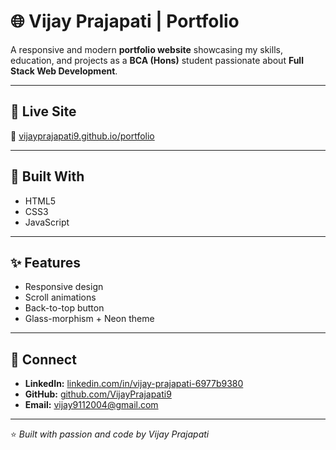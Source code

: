 # 🌐 Vijay Prajapati | Portfolio

A responsive and modern **portfolio website** showcasing my skills, education, and projects as a **BCA (Hons)** student passionate about **Full Stack Web Development**.

---

## 🚀 Live Site  
🔗 [vijayprajapati9.github.io/portfolio](https://vijayprajapati9.github.io/portfolio/)

---

## 🧠 Built With  
- HTML5  
- CSS3  
- JavaScript  

---

## ✨ Features  
- Responsive design  
- Scroll animations  
- Back-to-top button  
- Glass-morphism + Neon theme  

---

## 💼 Connect  
- **LinkedIn:** [linkedin.com/in/vijay-prajapati-6977b9380](https://www.linkedin.com/in/vijay-prajapati-6977b9380)  
- **GitHub:** [github.com/VijayPrajapati9](https://github.com/VijayPrajapati9)  
- **Email:** [vijay9112004@gmail.com](mailto:vijay9112004@gmail.com)

---

⭐ *Built with passion and code by Vijay Prajapati*
